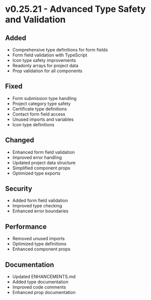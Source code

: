 # v0.25.21 - Advanced Type Safety and Validation

## Added
- Comprehensive type definitions for form fields
- Form field validation with TypeScript
- Icon type safety improvements
- Readonly arrays for project data
- Prop validation for all components

## Fixed
- Form submission type handling
- Project category type safety
- Certificate type definitions
- Contact form field access
- Unused imports and variables
- Icon type definitions

## Changed
- Enhanced form field validation
- Improved error handling
- Updated project data structure
- Simplified component props
- Optimized type exports

## Security
- Added form field validation
- Improved type checking
- Enhanced error boundaries

## Performance
- Removed unused imports
- Optimized type definitions
- Enhanced component props

## Documentation
- Updated ENHANCEMENTS.md
- Added type documentation
- Improved code comments
- Enhanced prop documentation
